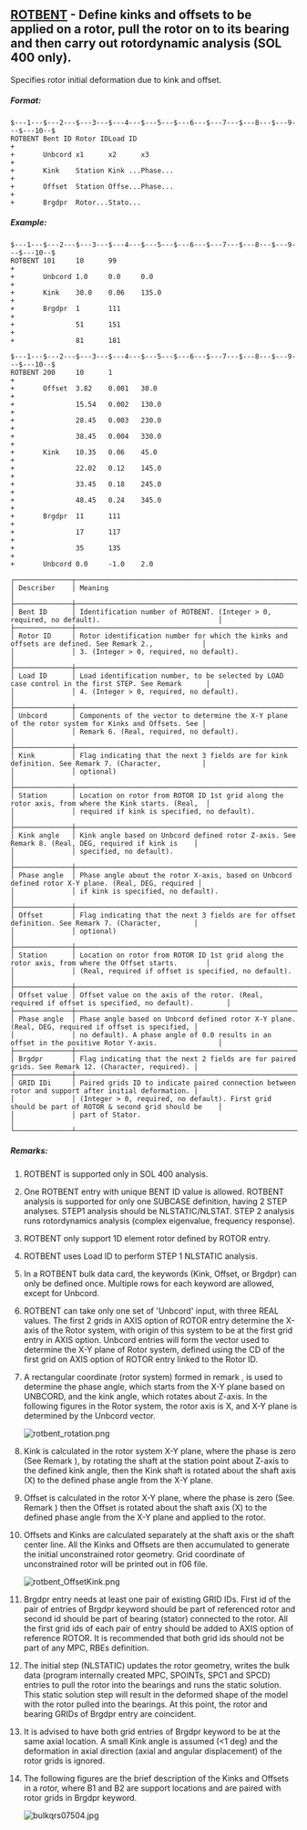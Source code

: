 ## [ROTBENT](https://help.hexagonmi.com/bundle/MSC_Nastran_2022.4/page/Nastran_Combined_Book/qrg/bulkqrs/TOC.ROTBENT.xhtml) - Define kinks and offsets to be applied on a rotor, pull the rotor on to its bearing and then carry out rotordynamic analysis (SOL 400 only).

Specifies rotor initial deformation due to kink and offset.

##### Format:

```nastran
$---1---$---2---$---3---$---4---$---5---$---6---$---7---$---8---$---9---$---10--$
ROTBENT Bent ID Rotor IDLoad ID                                         +       
+       Unbcord x1      x2      x3                                      +       
+       Kink    Station Kink ...Phase...                                +       
+       Offset  Station Offse...Phase...                                +       
+       Brgdpr  Rotor...Stato...                                                
```

##### Example:

```nastran
$---1---$---2---$---3---$---4---$---5---$---6---$---7---$---8---$---9---$---10--$
ROTBENT 101     10      99                                              +       
+       Unbcord 1.0     0.0     0.0                                     +       
+       Kink    30.0    0.06    135.0                                   +       
+       Brgdpr  1       111                                             +       
+               51      151                                             +       
+               81      181                                                     
```

```nastran
$---1---$---2---$---3---$---4---$---5---$---6---$---7---$---8---$---9---$---10--$
ROTBENT 200     10      1                                               +       
+       Offset  3.82    0.001   30.0                                    +       
+               15.54   0.002   130.0                                   +       
+               28.45   0.003   230.0                                   +       
+               38.45   0.004   330.0                                   +       
+       Kink    10.35   0.06    45.0                                    +       
+               22.02   0.12    145.0                                   +       
+               33.45   0.18    245.0                                   +       
+               48.45   0.24    345.0                                   +       
+       Brgdpr  11      111                                             +       
+               17      117                                             +       
+               35      135                                             +       
+       Unbcord 0.0     -1.0    2.0                                             
```

```text
┌──────────────┬────────────────────────────────────────────────────────────────────────────────────────────────────┐
│ Describer    │ Meaning                                                                                            │
├──────────────┼────────────────────────────────────────────────────────────────────────────────────────────────────┤
│ Bent ID      │ Identification number of ROTBENT. (Integer > 0, required, no default).                             │
├──────────────┼────────────────────────────────────────────────────────────────────────────────────────────────────┤
│ Rotor ID     │ Rotor identification number for which the kinks and offsets are defined. See Remark 2.,            │
│              │ 3. (Integer > 0, required, no default).                                                            │
├──────────────┼────────────────────────────────────────────────────────────────────────────────────────────────────┤
│ Load ID      │ Load identification number, to be selected by LOAD case control in the first STEP. See Remark      │
│              │ 4. (Integer > 0, required, no default).                                                            │
├──────────────┼────────────────────────────────────────────────────────────────────────────────────────────────────┤
│ Unbcord      │ Components of the vector to determine the X-Y plane of the rotor system for Kinks and Offsets. See │
│              │ Remark 6. (Real, required, no default).                                                            │
├──────────────┼────────────────────────────────────────────────────────────────────────────────────────────────────┤
│ Kink         │ Flag indicating that the next 3 fields are for kink definition. See Remark 7. (Character,          │
│              │ optional)                                                                                          │
├──────────────┼────────────────────────────────────────────────────────────────────────────────────────────────────┤
│ Station      │ Location on rotor from ROTOR ID 1st grid along the rotor axis, from where the Kink starts. (Real,  │
│              │ required if kink is specified, no default).                                                        │
├──────────────┼────────────────────────────────────────────────────────────────────────────────────────────────────┤
│ Kink angle   │ Kink angle based on Unbcord defined rotor Z-axis. See Remark 8. (Real, DEG, required if kink is    │
│              │ specified, no default).                                                                            │
├──────────────┼────────────────────────────────────────────────────────────────────────────────────────────────────┤
│ Phase angle  │ Phase angle about the rotor X-axis, based on Unbcord defined rotor X-Y plane. (Real, DEG, required │
│              │ if kink is specified, no default).                                                                 │
├──────────────┼────────────────────────────────────────────────────────────────────────────────────────────────────┤
│ Offset       │ Flag indicating that the next 3 fields are for offset definition. See Remark 7. (Character,        │
│              │ optional)                                                                                          │
├──────────────┼────────────────────────────────────────────────────────────────────────────────────────────────────┤
│ Station      │ Location on rotor from ROTOR ID 1st grid along the rotor axis, from where the Offset starts.       │
│              │ (Real, required if offset is specified, no default).                                               │
├──────────────┼────────────────────────────────────────────────────────────────────────────────────────────────────┤
│ Offset value │ Offset value on the axis of the rotor. (Real, required if offset is specified, no default).        │
├──────────────┼────────────────────────────────────────────────────────────────────────────────────────────────────┤
│ Phase angle  │ Phase angle based on Unbcord defined rotor X-Y plane. (Real, DEG, required if offset is specified, │
│              │ no default). A phase angle of 0.0 results in an offset in the positive Rotor Y-axis.               │
├──────────────┼────────────────────────────────────────────────────────────────────────────────────────────────────┤
│ Brgdpr       │ Flag indicating that the next 2 fields are for paired grids. See Remark 12. (Character, required). │
├──────────────┼────────────────────────────────────────────────────────────────────────────────────────────────────┤
│ GRID IDi     │ Paired grids ID to indicate paired connection between rotor and support after initial deformation. │
│              │ (Integer > 0, required, no default). First grid should be part of ROTOR & second grid should be    │
│              │ part of Stator.                                                                                    │
└──────────────┴────────────────────────────────────────────────────────────────────────────────────────────────────┘
```

##### Remarks:

1. ROTBENT is supported only in SOL 400 analysis.
2. One ROTBENT entry with unique BENT ID value is allowed. ROTBENT analysis is supported for only one SUBCASE definition, having 2 STEP analyses. STEP1 analysis should be NLSTATIC/NLSTAT. STEP 2 analysis runs rotordynamics analysis (complex eigenvalue, frequency response).
3. ROTBENT only support 1D element rotor defined by ROTOR entry.
4. ROTBENT uses Load ID to perform STEP 1 NLSTATIC analysis.
5. In a ROTBENT bulk data card, the keywords (Kink, Offset, or Brgdpr) can only be defined once. Multiple rows for each keyword are allowed, except for Unbcord.
6. ROTBENT can take only one set of 'Unbcord' input, with three REAL values. The first 2 grids in AXIS option of ROTOR entry determine the X-axis of the Rotor system, with origin of this system to be at the first grid entry in AXIS option. Unbcord entries will form the vector used to determine the X-Y plane of Rotor system, defined using the CD of the first grid on AXIS option of ROTOR entry linked to the Rotor ID.
7. A rectangular coordinate (rotor system) formed in remark  , is used to determine the phase angle, which starts from the X-Y plane based on UNBCORD, and the kink angle, which rotates about Z-axis. In the following figures in the Rotor system, the rotor axis is X, and X-Y plane is determined by the Unbcord vector.

     ![rotbent_rotation.png](https://help-be.hexagonmi.com/bundle/MSC_Nastran_2022.4/page/Nastran_Combined_Book/qrg/bulkqrs/../../../assets/rotbent_rotation.png?_LANG=enus)

8. Kink is calculated in the rotor system X-Y plane, where the phase is zero (See Remark  ), by rotating the shaft at the station point about Z-axis to the defined kink angle, then the Kink shaft is rotated about the shaft axis (X) to the defined phase angle from the X-Y plane.
9. Offset is calculated in the rotor X-Y plane, where the phase is zero (See. Remark  ) then the Offset is rotated about the shaft axis (X) to the defined phase angle from the X-Y plane and applied to the rotor.
10. Offsets and Kinks are calculated separately at the shaft axis or the shaft center line. All the Kinks and Offsets are then accumulated to generate the initial unconstrained rotor geometry. Grid coordinate of unconstrained rotor will be printed out in f06 file.
     
     ![rotbent_OffsetKink.png](https://help-be.hexagonmi.com/bundle/MSC_Nastran_2022.4/page/Nastran_Combined_Book/qrg/bulkqrs/../../../assets/rotbent_OffsetKink.png?_LANG=enus)

11. Brgdpr entry needs at least one pair of existing GRID IDs. First id of the pair of entries of Brgdpr keyword should be part of referenced rotor and second id should be part of bearing (stator) connected to the rotor. All the first grid ids of each pair of entry should be added to AXIS option of reference ROTOR. It is recommended that both grid ids should not be part of any MPC, RBEs definition.
12. The initial step (NLSTATIC) updates the rotor geometry, writes the bulk data (program internally created MPC, SPOINTs, SPC1 and SPCD) entries to pull the rotor into the bearings and runs the static solution. This static solution step will result in the deformed shape of the model with the rotor pulled into the bearings. At this point, the rotor and bearing GRIDs of Brgdpr entry are coincident.
13. It is advised to have both grid entries of Brgdpr keyword to be at the same axial location. A small Kink angle is assumed (<1 deg) and the deformation in axial direction (axial and angular displacement) of the rotor grids is ignored.
14. The following figures are the brief description of the Kinks and Offsets in a rotor, where B1 and B2 are support locations and are paired with rotor grids in Brgdpr keyword.

     ![bulkqrs07504.jpg](https://help-be.hexagonmi.com/bundle/MSC_Nastran_2022.4/page/Nastran_Combined_Book/qrg/bulkqrs/../../../assets/bulkqrs07504.jpg?_LANG=enus)
